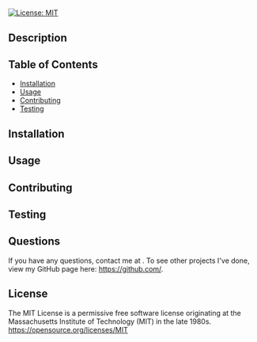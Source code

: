 
  # 
  [![License: MIT](https://img.shields.io/badge/License-MIT-yellow.svg)](https://opensource.org/licenses/MIT)

  ## Description
  

  ## Table of Contents
  * [Installation](#installation)
  * [Usage](#usage)
  * [Contributing](#contributing)
  * [Testing](#testing)
  
  ## Installation
  

  ## Usage
  

  ## Contributing
  

  ## Testing
  

  ## Questions
  If you have any questions, contact me at . To see other projects I've done, view my GitHub page here: https://github.com/.

  ## License
  The MIT License is a permissive free software license originating at the Massachusetts Institute of Technology (MIT) in the late 1980s.
        https://opensource.org/licenses/MIT
